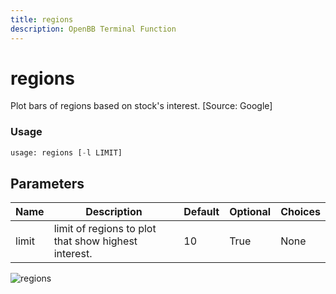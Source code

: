 ```yaml
---
title: regions
description: OpenBB Terminal Function
---
```


# regions

Plot bars of regions based on stock's interest. [Source: Google]

### Usage 
```python
usage: regions [-l LIMIT]
```

## Parameters

| Name | Description | Default | Optional | Choices |
| ---- | ----------- | ------- | -------- | ------- |
| limit | limit of regions to plot that show highest interest. | 10 | True | None |


![regions](https://user-images.githubusercontent.com/46355364/154300386-f6b1924c-8f73-44c5-bbae-52ef33d88061.png)

